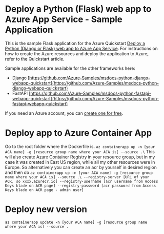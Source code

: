 # Deploy a Python (Flask) web app to Azure App Service - Sample Application

This is the sample Flask application for the Azure Quickstart [Deploy a Python (Django or Flask) web app to Azure App Service](https://docs.microsoft.com/en-us/azure/app-service/quickstart-python). For instructions on how to create the Azure resources and deploy the application to Azure, refer to the Quickstart article.

Sample applications are available for the other frameworks here:

* Django [https://github.com/Azure-Samples/msdocs-python-django-webapp-quickstart](https://github.com/Azure-Samples/msdocs-python-django-webapp-quickstart)
* FastAPI [https://github.com/Azure-Samples/msdocs-python-fastapi-webapp-quickstart](https://github.com/Azure-Samples/msdocs-python-fastapi-webapp-quickstart)

If you need an Azure account, you can [create one for free](https://azure.microsoft.com/en-us/free/).

# Deploy app to Azure Container App

Go to the root folder where the Dockerfile is. 
`az containerapp up -n [your ACA name] -g [resource group name where your ACA is] --source .\`
This will also create Azure Container Registry in your resource group, but in my case it was created in East US region, while all my other resources were in Europe. So alternatively you can create an acr by yourself in desired region and then do
`az containerapp up -n [your ACA name] -g [resource group name where your ACA is] --source .\ --registry-server [URL of your ACR, so xxxx.azurecr.io] --registry-username [acr username from Access Keys blade on ACR page] --registry-password [acr password from Access Keys blade on ACR page - admin user]`


# Deploy new version

`az containerapp update -n [your ACA name] -g [resource group name where your ACA is] --source .`
